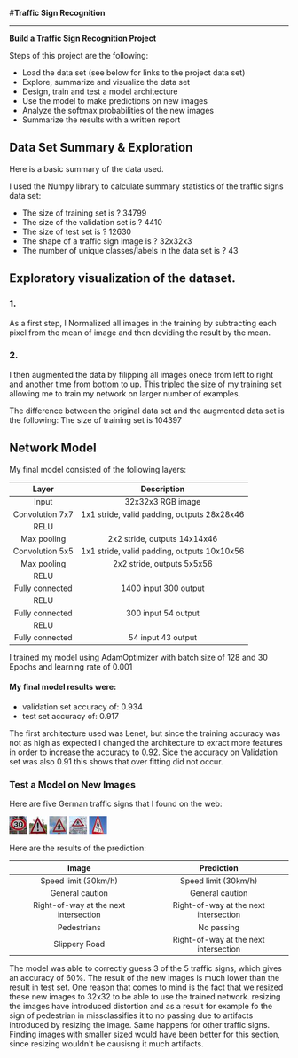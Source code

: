 #**Traffic Sign Recognition** 

---

**Build a Traffic Sign Recognition Project**

Steps of this project are the following:
* Load the data set (see below for links to the project data set)
* Explore, summarize and visualize the data set
* Design, train and test a model architecture
* Use the model to make predictions on new images
* Analyze the softmax probabilities of the new images
* Summarize the results with a written report


[//]: # (Image References)

[image4]: ./img1.jpg "Traffic Sign 1"
[image5]: ./img2.jpg "Traffic Sign 2"
[image6]: ./img3.jpg "Traffic Sign 3"
[image7]: ./img4.jpg "Traffic Sign 4"
[image8]: ./img5.jpg "Traffic Sign 5"


## Data Set Summary & Exploration

Here is a basic summary of the data used.

I used the Numpy library to calculate summary statistics of the traffic
signs data set:

* The size of training set is ? 34799 
* The size of the validation set is ? 4410 
* The size of test set is ? 12630 
* The shape of a traffic sign image is ? 32x32x3
* The number of unique classes/labels in the data set is ? 43

## Exploratory visualization of the dataset.


### 1.
As a first step, I Normalized all images in the training by subtracting each pixel from the mean of image and then deviding the result by the mean.

### 2.
I then augmented the data by filipping all images onece from left to right and another time from bottom to up. This tripled the size of my training set allowing me to train my network on larger number of examples.


The difference between the original data set and the augmented data set is the following: The size of training set is 104397 


## Network Model

My final model consisted of the following layers:

| Layer         		|     Description	        					| 
|:---------------------:|:---------------------------------------------:| 
| Input         		| 32x32x3 RGB image   							| 
| Convolution 7x7     	| 1x1 stride, valid padding, outputs 28x28x46 	|
| RELU					|												|
| Max pooling	      	| 2x2 stride,  outputs 14x14x46 				|
| Convolution 5x5	    | 1x1 stride, valid padding, outputs 10x10x56   |
| Max pooling           | 2x2 stride,  outputs 5x5x56                   |
| RELU	                |                                               |
| Fully connected		| 1400 input 300 output        				    |
| RELU                  |                                               |
| Fully connected      	| 300 input 54 output        				    |
| RELU					|												|
| Fully connected 		| 54 input 43 output 							|
 

I trained my model using AdamOptimizer with batch size of 128 and 30 Epochs and learning rate of 0.001


#### My final model results were:
* validation set accuracy of: 0.934 
* test set accuracy of: 0.917 


The first architecture used was Lenet, but since the training accuracy was not as high as expected I changed the architecture to exract more features in order to increase the accuracy to 0.92. Sice the accuracy on Validation set was also 0.91 this shows that over fitting did not occur. 


 ### Test a Model on New Images


Here are five German traffic signs that I found on the web:

![alt text][image4] ![alt text][image5] ![alt text][image6] 
![alt text][image7] ![alt text][image8]


Here are the results of the prediction:

| Image			        |     Prediction	        					| 
|:---------------------:|:---------------------------------------------:| 
| Speed limit (30km/h)  |Speed limit (30km/h)  						    | 
| General caution    	| General caution 								|
|Right-of-way at the next intersection| Right-of-way at the next intersection|
| Pedestrians      		| No passing					 				|
| Slippery Road			| Right-of-way at the next intersection      	|


The model was able to correctly guess 3 of the 5 traffic signs, which gives an accuracy of 60%. The result of the new images is much lower than the result in test set. One reason that comes to mind is the fact that we resized these new images to 32x32 to be able to use the trained network. resizing the images have introduced distortion and as a result for example fo the sign of pedestrian in missclassifies it to no passing due to artifacts introduced by resizing the image. Same happens for other traffic signs. Finding images with smaller sized would have been better for this section, since resizing wouldn't be causisng it much artifacts.

